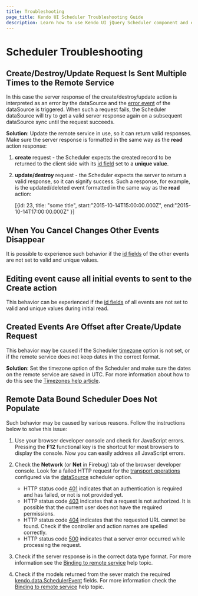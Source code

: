 ```yaml
---
title: Troubleshooting
page_title: Kendo UI Scheduler Troubleshooting Guide
description: Learn how to use Kendo UI jQuery Scheduler component and easily handle most common issues.
---
```


# Scheduler Troubleshooting

## Create/Destroy/Update Request Is Sent Multiple Times to the Remote Service

In this case the server response of the create/destroy/update action is interpreted as an error by the dataSource and the [error event](/api/framework/datasource#events-error) of the dataSource is triggered. When such a request fails, the Scheduler dataSource will try to get a valid server response again on a subsequent dataSource sync until the request succeeds. 

**Solution**: Update the remote service in use, so it can return valid responses. Make sure the server response is formatted in the same way as the **read** action response:

1. **create** request - the Scheduler expects the created record to be returned to the client side with its [id field](/api/javascript/data/schedulerevent#fields-id) set to a **unique value**.

2. **update/destroy** request - the Scheduler expects the server to return a valid response, so it can signify success. Such a response, for example, is the updated/deleted event formatted in the same way as the **read** action:

    [{id: 23, title: "some title", start:"2015-10-14T15:00:00.000Z", end:"2015-10-14T17:00:00.000Z" }]

## When You Cancel Changes Other Events Disappear
It is possible to experience such behavior if the [id fields](/api/javascript/data/schedulerevent#fields-id) of the other events are not set to valid and unique values. 

## Editing event cause all initial events to sent to the Create action
This behavior can be experienced if the [id fields](/api/javascript/data/schedulerevent#fields-id) of all events are not set to valid and unique values during initial read. 

## Created Events Are Offset after Create/Update Request
This behavior may be caused if the Scheduler [timezone](/api/javascript/ui/scheduler#configuration-timezone) option is not set, or if the remote service does not keep dates in the correct format.

**Solution**: Set the timezone option of the Scheduler and make sure the dates on the remote service are saved in UTC. For more information about how to do this see the [Timezones help article](/web/scheduler/timezones).

## Remote Data Bound Scheduler Does Not Populate
Such behavior may be caused by various reasons. Follow the instructions below to solve this issue:

1. Use your browser developer console and check for JavaScript errors. Pressing the **F12** functional key is the shortcut for most browsers to display the console. Now you can easily address all JavaScript errors.

2. Check the **Network** (or **Net** in Firebug) tab of the browser developer console. Look for a failed HTTP request for the [transport operations](http://docs.telerik.com/kendo-ui/api/javascript/data/datasource#configuration-transport) configured via the [dataSource](http://docs.telerik.com/kendo-ui/api/javascript/ui/scheduler#configuration-dataSource) scheduler option.
    - HTTP status code [401](http://en.wikipedia.org/wiki/List_of_HTTP_status_codes#401) indicates that an authentication is required and has failed, or not is not provided yet.
    - HTTP status code [403](http://en.wikipedia.org/wiki/List_of_HTTP_status_codes#403) indicates that a request is not authorized. It is possible that the current user does not have
    the required permissions.
    - HTTP status code [404](http://en.wikipedia.org/wiki/List_of_HTTP_status_codes#404) indicates that the requested URL cannot be found. Check if the controller and action names are spelled correctly.
    - HTTP status code [500](http://en.wikipedia.org/wiki/List_of_HTTP_status_codes#500) indicates that a server error occurred while processing the request.

3. Check if the server response is in the correct data type format. For more information see the [Binding to remote service](/web/scheduler/overview#binding-to-remote-service) help topic. 

4. Check if the models returned from the sever match the required [kendo.data.SchedulerEvent](/api/javascript/data/schedulerevent) fields. For more information check the [Binding to remote service](/web/scheduler/overview#binding-to-remote-service) help topic.